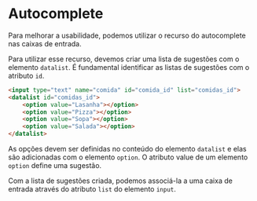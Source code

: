 # Autocomplete

Para melhorar a usabilidade, podemos utilizar o recurso do autocomplete nas caixas de entrada.

Para utilizar esse recurso, devemos criar uma lista de sugestões com o elemento `datalist`. É fundamental identificar as listas de sugestões com o atributo `id`.

```html
<input type="text" name="comida" id="comida_id" list="comidas_id">
<datalist id="comidas_id">
    <option value="Lasanha"></option>
    <option value="Pizza"></option>
    <option value="Sopa"></option>
    <option value="Salada"></option>
</datalist>
```

As opções devem ser definidas no conteúdo do elemento `datalist` e elas são adicionadas com o elemento `option`. O atributo value de um elemento `option` define uma sugestão.

Com a lista de sugestões criada, podemos associá-la a uma caixa de entrada através do atributo `list` do elemento `input`.